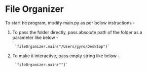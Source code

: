 # File Organizer

To start he program, modify main.py as per below instructions -

1. To pass the folder directly, pass absolute path of the folder as a parameter like below -

		`fileOrganizer.main("/Users/gyro/Desktop")`
2. To make it interactive, pass empty string like below -

		`fileOrganizer.main("")`
